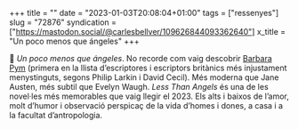 +++
title = ""
date = "2023-01-03T20:08:04+01:00"
tags = ["ressenyes"]
slug = "72876"
syndication = ["https://mastodon.social/@carlesbellver/109626844093362640"]
x_title = "Un poco menos que ángeles"
+++

📖 *Un poco menos que ángeles*. No recorde com vaig descobrir [Barbara Pym](https://en.wikipedia.org/wiki/Barbara_Pym) (primera en la llista d’escriptores i escriptors britànics més injustament menystinguts, segons Philip Larkin i David Cecil). Més moderna que Jane Austen, més subtil que Evelyn Waugh. *Less Than Angels* és una de les novel·les més memorables que vaig llegir el 2023. Els alts i baixos de l’amor, molt d’humor i observació perspicaç de la vida d’homes i dones, a casa i a la facultat d’antropologia.
